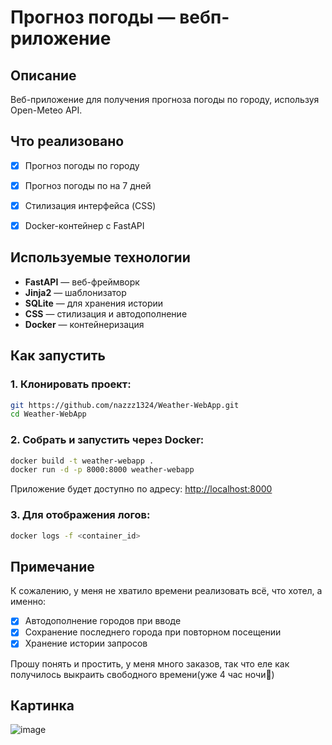# Прогноз погоды — вебп-риложение

## Описание
Веб-приложение для получения прогноза погоды по городу, используя Open-Meteo API. 

## Что реализовано
- [x] Прогноз погоды по городу
- [x] Прогноз погоды по на 7 дней
- [x] Стилизация интерфейса (CSS)
- [x] Docker-контейнер с FastAPI


## Используемые технологии
- **FastAPI** — веб-фреймворк
- **Jinja2** — шаблонизатор
- **SQLite** — для хранения истории
- **CSS** — стилизация и автодополнение
- **Docker** — контейнеризация

## Как запустить

### 1. Клонировать проект:
```bash
git https://github.com/nazzz1324/Weather-WebApp.git
cd Weather-WebApp
```

### 2. Собрать и запустить через Docker:
```bash
docker build -t weather-webapp .
docker run -d -p 8000:8000 weather-webapp
```

Приложение будет доступно по адресу: [http://localhost:8000](http://localhost:8000)

### 3. Для отображения логов:
```bash
docker logs -f <container_id>
```

## Примечание

К сожалению, у меня не хватило времени реализовать всё, что хотел, а именно:

- [x] Автодополнение городов при вводе
- [x] Сохранение последнего города при повторном посещении
- [x] Хранение истории запросов

Прошу понять и простить, у меня много заказов, так что еле как получилось выкраить свободного времени(уже 4 час ночи🤪)

## Картинка 
![image](https://github.com/user-attachments/assets/fd836ad9-4854-4133-baf5-33f19cd6f8ec)
